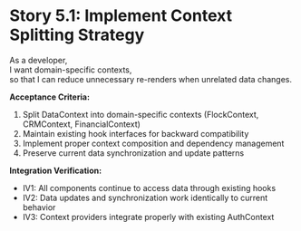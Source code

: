 # Story 5.1: Implement Context Splitting Strategy
As a developer,  
I want domain-specific contexts,  
so that I can reduce unnecessary re-renders when unrelated data changes.

**Acceptance Criteria:**
1. Split DataContext into domain-specific contexts (FlockContext, CRMContext, FinancialContext)
2. Maintain existing hook interfaces for backward compatibility  
3. Implement proper context composition and dependency management
4. Preserve current data synchronization and update patterns

**Integration Verification:**
- IV1: All components continue to access data through existing hooks
- IV2: Data updates and synchronization work identically to current behavior
- IV3: Context providers integrate properly with existing AuthContext
